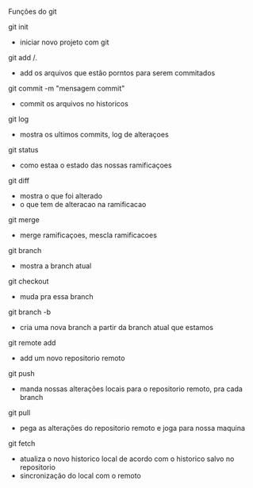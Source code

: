 Funções do git

git init
- iniciar novo projeto com git

git add <nome-arquivo>/.
- add os arquivos que estão porntos para serem commitados

git commit -m "mensagem commit"
- commit os arquivos no historicos

git log
- mostra os ultimos commits, log de alteraçoes

git status 
- como estaa o estado das nossas ramificaçoes

git diff 
- mostra o que foi alterado
- o que tem de alteracao na ramificacao

git merge 
- merge ramificaçoes, mescla ramificacoes

git branch
- mostra a branch atual

git checkout
- muda pra essa branch

git branch -b <nome-da-branch>
- cria uma nova branch a partir da branch atual que estamos

git remote add <nome> <url>
- add um novo repositorio remoto

git push <nome> <nome-da-branch>
- manda nossas alterações locais para o repositorio remoto, pra cada branch

git pull <nome> <nome-da-branch>
- pega as alterações do repositorio remoto e joga para nossa maquina

git fetch
- atualiza o novo historico local de acordo com o historico salvo no repositorio
- sincronização do local com o remoto